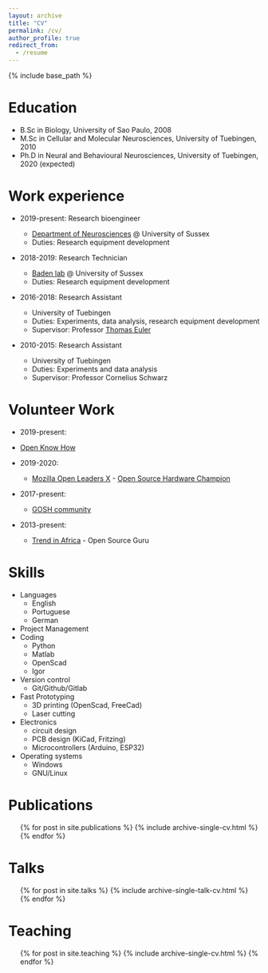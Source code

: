 ```yaml
---
layout: archive
title: "CV"
permalink: /cv/
author_profile: true
redirect_from:
  - /resume
---
```


{% include base_path %}

Education
======
* B.Sc in Biology, University of Sao Paulo, 2008
* M.Sc in Cellular and Molecular Neurosciences, University of Tuebingen, 2010
* Ph.D in Neural and Behavioural Neurosciences, University of Tuebingen, 2020 (expected)

Work experience
======
* 2019-present: Research bioengineer
  * [Department of Neurosciences](http://www.sussex.ac.uk/sussexneuroscience/) @ University of Sussex
  * Duties: Research equipment development

* 2018-2019: Research Technician
  * [Baden lab](badenlab.org) @ University of Sussex
  * Duties: Research equipment development

* 2016-2018: Research Assistant
  * University of Tuebingen
  * Duties: Experiments, data analysis, research equipment development
  * Supervisor: Professor [Thomas Euler](http://eulerlab.de/)

* 2010-2015: Research Assistant
  * University of Tuebingen
  * Duties: Experiments and data analysis
  * Supervisor: Professor Cornelius Schwarz

Volunteer Work
======

* 2019-present:
 - [Open Know How](https://openknowhow.org/)

* 2019-2020:
  * [Mozilla Open Leaders X](https://foundation.mozilla.org/en/opportunity/mozilla-open-leaders/open-leaders-x/) - [Open Source Hardware Champion](https://www.mozillapulse.org/profile/1550)

* 2017-present:
  * [GOSH community](https://forum.openhardware.science/)

* 2013-present:
    * [Trend in Africa](trendinafrica.org) - Open Source Guru


Skills
======
* Languages
  * English
  * Portuguese
  * German
* Project Management
* Coding
  * Python
  * Matlab
  * OpenScad
  * Igor
* Version control
  * Git/Github/Gitlab
* Fast Prototyping
  * 3D printing (OpenScad, FreeCad)
  * Laser cutting
* Electronics
  * circuit design
  * PCB design (KiCad, Fritzing)
  * Microcontrollers (Arduino, ESP32)
* Operating systems  
  * Windows   
  * GNU/Linux

Publications
======
  <ul>{% for post in site.publications %}
    {% include archive-single-cv.html %}
  {% endfor %}</ul>

Talks
======
  <ul>{% for post in site.talks %}
    {% include archive-single-talk-cv.html %}
  {% endfor %}</ul>

Teaching
======
  <ul>{% for post in site.teaching %}
    {% include archive-single-cv.html %}
  {% endfor %}</ul>
